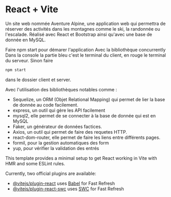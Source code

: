 # React + Vite

Un site web nommée Aventure Alpine, une application web qui permettra de réserver des activités dans les montagnes comme le ski, la randonnée ou l'escalade.
Réalisé avec React et Bootstrap ainsi qu'avec une base de donnée en MySQL.

Faire npm start pour démarer l'application
Avec la bibliothèque concurrently 
Dans la console la partie bleu c'est le terminal du client, en rouge le terminal du serveur. 
Sinon faire

```bash
npm start 
```
dans le dossier client et server.


Avec l'utilisation des bibliothèques notables comme :
- Sequelize, un ORM (Objet Relational Mapping) qui permet de lier la base de donnée au code facilement.
- express, un outil qui gère les API facilement 
- mysql2, elle permet de se connecter à la base de donnée qui est en MySQL
- Faker, un générateur de données factices.
- Axios, un outil qui permet de faire des requetes HTTP.
- react-dom-router, elle permet de faire les liens entre différents pages.
- formil, pour la gestion automatiques des form
- yup, pour vérifier la validation des entrés

This template provides a minimal setup to get React working in Vite with HMR and some ESLint rules.

Currently, two official plugins are available:

- [@vitejs/plugin-react](https://github.com/vitejs/vite-plugin-react/blob/main/packages/plugin-react/README.md) uses [Babel](https://babeljs.io/) for Fast Refresh
- [@vitejs/plugin-react-swc](https://github.com/vitejs/vite-plugin-react-swc) uses [SWC](https://swc.rs/) for Fast Refresh
